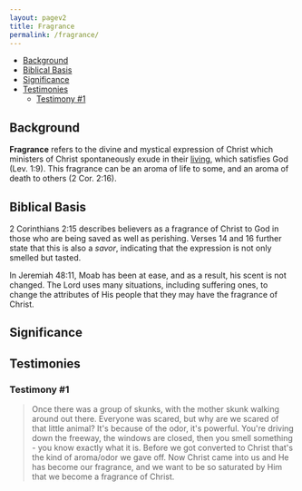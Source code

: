 ```yaml
---
layout: pagev2
title: Fragrance
permalink: /fragrance/
---
```

- [Background](#background)
- [Biblical Basis](#biblical-basis)
- [Significance](#significance)
- [Testimonies](#testimonies)
  - [Testimony #1](#testimony-1)

## Background

**Fragrance** refers to the divine and mystical expression of Christ which ministers of Christ spontaneously exude in their [living](../person_living), which satisfies God (Lev. 1:9). This fragrance can be an aroma of life to some, and an aroma of death to others (2 Cor. 2:16). 

## Biblical Basis

2 Corinthians 2:15 describes believers as a fragrance of Christ to God in those who are being saved as well as perishing. Verses 14 and 16 further state that this is also a *savor*, indicating that the expression is not only smelled but tasted. 

In Jeremiah 48:11, Moab has been at ease, and as a result, his scent is not changed. The Lord uses many situations, including suffering ones, to change the attributes of His people that they may have the fragrance of Christ.

## Significance

## Testimonies

### Testimony #1

>Once there was a group of skunks, with the mother skunk walking around out there. Everyone was scared, but why are we scared of that little animal? It's because of the odor, it's powerful. You're driving down the freeway, the windows are closed, then you smell something - you know exactly what it is. Before we got converted to Christ that's the kind of aroma/odor we gave off. Now Christ came into us and He has become our fragrance, and we want to be so saturated by Him that we become a fragrance of Christ.

